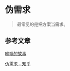 # 伪需求

> 最常见的是把方案当需求。

## 参考文章

[嘀嘀的故事](https://www.jianshu.com/p/e22c38e7610b)

[伪需求 - 知乎](https://www.zhihu.com/question/19863805/answer/16999282)

